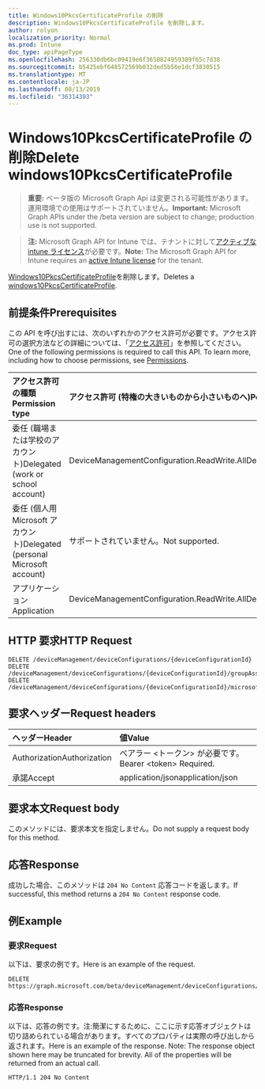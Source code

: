```yaml
---
title: Windows10PkcsCertificateProfile の削除
description: Windows10PkcsCertificateProfile を削除します。
author: rolyon
localization_priority: Normal
ms.prod: Intune
doc_type: apiPageType
ms.openlocfilehash: 256330db6bc09419e6f3650824959389f65c7d38
ms.sourcegitcommit: b5425ebf648572569b032ded5b56e1dcf3830515
ms.translationtype: MT
ms.contentlocale: ja-JP
ms.lasthandoff: 08/13/2019
ms.locfileid: "36314393"
---
```

# <a name="delete-windows10pkcscertificateprofile"></a><span data-ttu-id="fafe1-103">Windows10PkcsCertificateProfile の削除</span><span class="sxs-lookup"><span data-stu-id="fafe1-103">Delete windows10PkcsCertificateProfile</span></span>

> <span data-ttu-id="fafe1-104">**重要:** ベータ版の Microsoft Graph Api は変更される可能性があります。運用環境での使用はサポートされていません。</span><span class="sxs-lookup"><span data-stu-id="fafe1-104">**Important:** Microsoft Graph APIs under the /beta version are subject to change; production use is not supported.</span></span>

> <span data-ttu-id="fafe1-105">**注:** Microsoft Graph API for Intune では、テナントに対して[アクティブな intune ライセンス](https://go.microsoft.com/fwlink/?linkid=839381)が必要です。</span><span class="sxs-lookup"><span data-stu-id="fafe1-105">**Note:** The Microsoft Graph API for Intune requires an [active Intune license](https://go.microsoft.com/fwlink/?linkid=839381) for the tenant.</span></span>

<span data-ttu-id="fafe1-106">[Windows10PkcsCertificateProfile](../resources/intune-deviceconfig-windows10pkcscertificateprofile.md)を削除します。</span><span class="sxs-lookup"><span data-stu-id="fafe1-106">Deletes a [windows10PkcsCertificateProfile](../resources/intune-deviceconfig-windows10pkcscertificateprofile.md).</span></span>

## <a name="prerequisites"></a><span data-ttu-id="fafe1-107">前提条件</span><span class="sxs-lookup"><span data-stu-id="fafe1-107">Prerequisites</span></span>
<span data-ttu-id="fafe1-p101">この API を呼び出すには、次のいずれかのアクセス許可が必要です。アクセス許可の選択方法などの詳細については、「[アクセス許可](/graph/permissions-reference)」を参照してください。</span><span class="sxs-lookup"><span data-stu-id="fafe1-p101">One of the following permissions is required to call this API. To learn more, including how to choose permissions, see [Permissions](/graph/permissions-reference).</span></span>

|<span data-ttu-id="fafe1-110">アクセス許可の種類</span><span class="sxs-lookup"><span data-stu-id="fafe1-110">Permission type</span></span>|<span data-ttu-id="fafe1-111">アクセス許可 (特権の大きいものから小さいものへ)</span><span class="sxs-lookup"><span data-stu-id="fafe1-111">Permissions (from most to least privileged)</span></span>|
|:---|:---|
|<span data-ttu-id="fafe1-112">委任 (職場または学校のアカウント)</span><span class="sxs-lookup"><span data-stu-id="fafe1-112">Delegated (work or school account)</span></span>|<span data-ttu-id="fafe1-113">DeviceManagementConfiguration.ReadWrite.All</span><span class="sxs-lookup"><span data-stu-id="fafe1-113">DeviceManagementConfiguration.ReadWrite.All</span></span>|
|<span data-ttu-id="fafe1-114">委任 (個人用 Microsoft アカウント)</span><span class="sxs-lookup"><span data-stu-id="fafe1-114">Delegated (personal Microsoft account)</span></span>|<span data-ttu-id="fafe1-115">サポートされていません。</span><span class="sxs-lookup"><span data-stu-id="fafe1-115">Not supported.</span></span>|
|<span data-ttu-id="fafe1-116">アプリケーション</span><span class="sxs-lookup"><span data-stu-id="fafe1-116">Application</span></span>|<span data-ttu-id="fafe1-117">DeviceManagementConfiguration.ReadWrite.All</span><span class="sxs-lookup"><span data-stu-id="fafe1-117">DeviceManagementConfiguration.ReadWrite.All</span></span>|

## <a name="http-request"></a><span data-ttu-id="fafe1-118">HTTP 要求</span><span class="sxs-lookup"><span data-stu-id="fafe1-118">HTTP Request</span></span>
<!-- {
  "blockType": "ignored"
}
-->
``` http
DELETE /deviceManagement/deviceConfigurations/{deviceConfigurationId}
DELETE /deviceManagement/deviceConfigurations/{deviceConfigurationId}/groupAssignments/{deviceConfigurationGroupAssignmentId}/deviceConfiguration
DELETE /deviceManagement/deviceConfigurations/{deviceConfigurationId}/microsoft.graph.windowsDomainJoinConfiguration/networkAccessConfigurations/{deviceConfigurationId}
```

## <a name="request-headers"></a><span data-ttu-id="fafe1-119">要求ヘッダー</span><span class="sxs-lookup"><span data-stu-id="fafe1-119">Request headers</span></span>
|<span data-ttu-id="fafe1-120">ヘッダー</span><span class="sxs-lookup"><span data-stu-id="fafe1-120">Header</span></span>|<span data-ttu-id="fafe1-121">値</span><span class="sxs-lookup"><span data-stu-id="fafe1-121">Value</span></span>|
|:---|:---|
|<span data-ttu-id="fafe1-122">Authorization</span><span class="sxs-lookup"><span data-stu-id="fafe1-122">Authorization</span></span>|<span data-ttu-id="fafe1-123">ベアラー &lt;トークン&gt; が必要です。</span><span class="sxs-lookup"><span data-stu-id="fafe1-123">Bearer &lt;token&gt; Required.</span></span>|
|<span data-ttu-id="fafe1-124">承諾</span><span class="sxs-lookup"><span data-stu-id="fafe1-124">Accept</span></span>|<span data-ttu-id="fafe1-125">application/json</span><span class="sxs-lookup"><span data-stu-id="fafe1-125">application/json</span></span>|

## <a name="request-body"></a><span data-ttu-id="fafe1-126">要求本文</span><span class="sxs-lookup"><span data-stu-id="fafe1-126">Request body</span></span>
<span data-ttu-id="fafe1-127">このメソッドには、要求本文を指定しません。</span><span class="sxs-lookup"><span data-stu-id="fafe1-127">Do not supply a request body for this method.</span></span>

## <a name="response"></a><span data-ttu-id="fafe1-128">応答</span><span class="sxs-lookup"><span data-stu-id="fafe1-128">Response</span></span>
<span data-ttu-id="fafe1-129">成功した場合、このメソッドは `204 No Content` 応答コードを返します。</span><span class="sxs-lookup"><span data-stu-id="fafe1-129">If successful, this method returns a `204 No Content` response code.</span></span>

## <a name="example"></a><span data-ttu-id="fafe1-130">例</span><span class="sxs-lookup"><span data-stu-id="fafe1-130">Example</span></span>

### <a name="request"></a><span data-ttu-id="fafe1-131">要求</span><span class="sxs-lookup"><span data-stu-id="fafe1-131">Request</span></span>
<span data-ttu-id="fafe1-132">以下は、要求の例です。</span><span class="sxs-lookup"><span data-stu-id="fafe1-132">Here is an example of the request.</span></span>
``` http
DELETE https://graph.microsoft.com/beta/deviceManagement/deviceConfigurations/{deviceConfigurationId}
```

### <a name="response"></a><span data-ttu-id="fafe1-133">応答</span><span class="sxs-lookup"><span data-stu-id="fafe1-133">Response</span></span>
<span data-ttu-id="fafe1-p102">以下は、応答の例です。注:簡潔にするために、ここに示す応答オブジェクトは切り詰められている場合があります。すべてのプロパティは実際の呼び出しから返されます。</span><span class="sxs-lookup"><span data-stu-id="fafe1-p102">Here is an example of the response. Note: The response object shown here may be truncated for brevity. All of the properties will be returned from an actual call.</span></span>
``` http
HTTP/1.1 204 No Content
```






